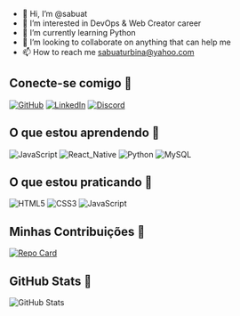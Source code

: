 - 👋 Hi, I’m @sabuat
- 👀 I’m interested in DevOps & Web Creator career
- 🌱 I’m currently learning Python
- 💞️ I’m looking to collaborate on anything that can help me
- 📫 How to reach me sabuaturbina@yahoo.com

## Conecte-se comigo 🔗

[![GitHub](https://img.shields.io/badge/GitHub-6F85AF?style=for-the-badge&logo=github&logoColor=fff)](https://github.com/sabuat)
[![LinkedIn](https://img.shields.io/badge/LinkedIn-6F85AF?style=for-the-badge&logo=linkedin&logoColor=fff)](linkedin.com/in/sabuat-urbina-ribeiro)
[![Discord](https://img.shields.io/badge/Discord-6F85AF?style=for-the-badge&logo=discord&logoColor=fff)](https://discord.com/channels/1153169650104934430/1153169655536549951) 

## O que estou aprendendo 🔗

![JavaScript](https://img.shields.io/badge/JavaScript-4E6969?style=for-the-badge&logo=javascript)
![React_Native](https://img.shields.io/badge/React-Native-4E6969?style=for-the-badge&logo=react)
![Python](https://img.shields.io/badge/Python-4E6969?style=for-the-badge&logo=python)
![MySQL](https://img.shields.io/badge/MySQL-4E6969?style=for-the-badge&logo=mysql)


## O que estou praticando 🔗

![HTML5](https://img.shields.io/badge/HTML5-6F85AF?style=for-the-badge&logo=html5)
![CSS3](https://img.shields.io/badge/CSS3-6F85AF?style=for-the-badge&logo=css3&logoColor=264CE4)
![JavaScript](https://img.shields.io/badge/JavaScript-6F85AF?style=for-the-badge&logo=javascript)

## Minhas Contribuições 🔗

[![Repo Card](https://github-readme-stats.vercel.app/api/pin/?username=sabuat&repo=Ingles-com-foco-no-mercado&bg_color=4E6969&border_color=fff&show_icons=true&icon_color=fff&title_color=fff&text_color=fff)](https://github.com/sabuat/Ingles-com-foco-no-mercado.git)

## GitHub Stats 🔗

![GitHub Stats](https://github-readme-stats.vercel.app/api?username=sabuat&theme=transparent&bg_color=6F85AF&border_color=fff&show_icons=true&icon_color=fff&title_color=fff&text_color=fff&hide_title=true&hide=stars)

 

